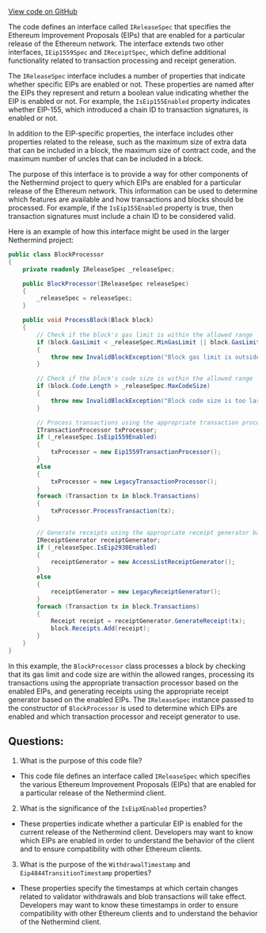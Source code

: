 [View code on GitHub](https://github.com/nethermindeth/nethermind/Nethermind.Core/Specs/IReleaseSpec.cs)

The code defines an interface called `IReleaseSpec` that specifies the Ethereum Improvement Proposals (EIPs) that are enabled for a particular release of the Ethereum network. The interface extends two other interfaces, `IEip1559Spec` and `IReceiptSpec`, which define additional functionality related to transaction processing and receipt generation.

The `IReleaseSpec` interface includes a number of properties that indicate whether specific EIPs are enabled or not. These properties are named after the EIPs they represent and return a boolean value indicating whether the EIP is enabled or not. For example, the `IsEip155Enabled` property indicates whether EIP-155, which introduced a chain ID to transaction signatures, is enabled or not.

In addition to the EIP-specific properties, the interface includes other properties related to the release, such as the maximum size of extra data that can be included in a block, the maximum size of contract code, and the maximum number of uncles that can be included in a block.

The purpose of this interface is to provide a way for other components of the Nethermind project to query which EIPs are enabled for a particular release of the Ethereum network. This information can be used to determine which features are available and how transactions and blocks should be processed. For example, if the `IsEip155Enabled` property is true, then transaction signatures must include a chain ID to be considered valid.

Here is an example of how this interface might be used in the larger Nethermind project:

```csharp
public class BlockProcessor
{
    private readonly IReleaseSpec _releaseSpec;

    public BlockProcessor(IReleaseSpec releaseSpec)
    {
        _releaseSpec = releaseSpec;
    }

    public void ProcessBlock(Block block)
    {
        // Check if the block's gas limit is within the allowed range
        if (block.GasLimit < _releaseSpec.MinGasLimit || block.GasLimit > _releaseSpec.GasLimitBoundDivisor * block.ParentBlock.GasLimit)
        {
            throw new InvalidBlockException("Block gas limit is outside of allowed range");
        }

        // Check if the block's code size is within the allowed range
        if (block.Code.Length > _releaseSpec.MaxCodeSize)
        {
            throw new InvalidBlockException("Block code size is too large");
        }

        // Process transactions using the appropriate transaction processor based on the enabled EIPs
        ITransactionProcessor txProcessor;
        if (_releaseSpec.IsEip1559Enabled)
        {
            txProcessor = new Eip1559TransactionProcessor();
        }
        else
        {
            txProcessor = new LegacyTransactionProcessor();
        }
        foreach (Transaction tx in block.Transactions)
        {
            txProcessor.ProcessTransaction(tx);
        }

        // Generate receipts using the appropriate receipt generator based on the enabled EIPs
        IReceiptGenerator receiptGenerator;
        if (_releaseSpec.IsEip2930Enabled)
        {
            receiptGenerator = new AccessListReceiptGenerator();
        }
        else
        {
            receiptGenerator = new LegacyReceiptGenerator();
        }
        foreach (Transaction tx in block.Transactions)
        {
            Receipt receipt = receiptGenerator.GenerateReceipt(tx);
            block.Receipts.Add(receipt);
        }
    }
}
```

In this example, the `BlockProcessor` class processes a block by checking that its gas limit and code size are within the allowed ranges, processing its transactions using the appropriate transaction processor based on the enabled EIPs, and generating receipts using the appropriate receipt generator based on the enabled EIPs. The `IReleaseSpec` instance passed to the constructor of `BlockProcessor` is used to determine which EIPs are enabled and which transaction processor and receipt generator to use.
## Questions: 
 1. What is the purpose of this code file?
- This code file defines an interface called `IReleaseSpec` which specifies the various Ethereum Improvement Proposals (EIPs) that are enabled for a particular release of the Nethermind client.

2. What is the significance of the `IsEipXEnabled` properties?
- These properties indicate whether a particular EIP is enabled for the current release of the Nethermind client. Developers may want to know which EIPs are enabled in order to understand the behavior of the client and to ensure compatibility with other Ethereum clients.

3. What is the purpose of the `WithdrawalTimestamp` and `Eip4844TransitionTimestamp` properties?
- These properties specify the timestamps at which certain changes related to validator withdrawals and blob transactions will take effect. Developers may want to know these timestamps in order to ensure compatibility with other Ethereum clients and to understand the behavior of the Nethermind client.